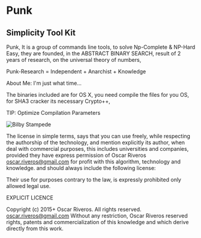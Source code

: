 # Punk 
## Simplicity Tool Kit

Punk, It is a group of commands line tools, to solve Np-Complete & NP-Hard Easy, 
they are founded, in the ABSTRACT BINARY SEARCH, 
result of 2 years of research, on the universal theory of numbers,

Punk-Research = Independent + Anarchist + Knowledge

About Me: <Oscar Riveros> 
I'm just what time...

The binaries included are for OS X, you need compile the files for you OS, for SHA3 cracker its necessary Crypto++,

TIP: Optimize Compilation Parameters

![Bilby Stampede](http://example.com/images/logo.png)

The license in simple terms, says that you can use freely, while respecting the authorship of the technology,
and mention explicitly its author, when deal with commercial purposes, this includes universities and companies, 
provided they have express permission of Oscar Riveros <oscar.riveros@gmail.com> for profit with this algorithm, technology and knowledge.
and should always include the following license:

Their use for purposes contrary to the law, is expressly prohibited only allowed legal use.

EXPLICIT LICENCE 

Copyright (c) 2015+ Oscar Riveros. All rights reserved. oscar.riveros@gmail.com
Without any restriction, Oscar Riveros reserved rights, patents and
commercialization of this knowledge and which derive directly from this work.